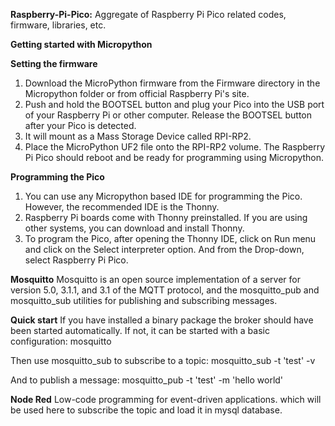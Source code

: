 **Raspberry-Pi-Pico:**
Aggregate of Raspberry Pi Pico related codes, firmware, libraries, etc.

**Getting started with Micropython**

**Setting the firmware**
1) Download the MicroPython firmware from the Firmware directory in the Micropython folder or from official Raspberry Pi's site.
2) Push and hold the BOOTSEL button and plug your Pico into the USB port of your Raspberry Pi or other computer. Release the BOOTSEL button after your Pico is detected.
3) It will mount as a Mass Storage Device called RPI-RP2.
4) Place the MicroPython UF2 file onto the RPI-RP2 volume. The Raspberry Pi Pico should reboot and be ready for programming using Micropython.


**Programming the Pico**
1) You can use any Micropython based IDE for programming the Pico. However, the recommended IDE is the Thonny.
2) Raspberry Pi boards come with Thonny preinstalled. If you are using other systems, you can download and install Thonny.
3) To program the Pico, after opening the Thonny IDE, click on Run menu and click on the Select interpreter option. And from the Drop-down, select Raspberry Pi Pico.

**Mosquitto**
Mosquitto is an open source implementation of a server for version 5.0, 3.1.1, and 3.1 of the MQTT protocol, and the mosquitto_pub and mosquitto_sub utilities for publishing and subscribing messages.

**Quick start**
If you have installed a binary package the broker should have been started automatically. If not, it can be started with a basic configuration:
mosquitto

Then use mosquitto_sub to subscribe to a topic:
mosquitto_sub -t 'test' -v

And to publish a message:
mosquitto_pub -t 'test' -m 'hello world'

**Node Red**
Low-code programming for event-driven applications. which will be used here to subscribe the topic and load it in mysql database.



